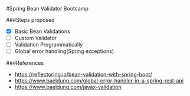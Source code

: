 #Spring Bean Validator Bootcamp

###Steps proposed
-[x] Basic Bean Validations
-[ ] Custom Validator
-[ ] Validation Programmatically   
-[ ] Global error handling(Spring exceptions) 

###References
- https://reflectoring.io/bean-validation-with-spring-boot/
- https://www.baeldung.com/global-error-handler-in-a-spring-rest-api
- https://www.baeldung.com/javax-validation